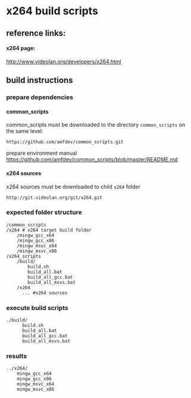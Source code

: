 # x264 build scripts

## reference links:

#### x264 page:
http://www.videolan.org/developers/x264.html

## build instructions
### prepare dependencies
#### common_scripts
common_scripts must be downloaded to the directory `common_scripts` on the same level:
```
https://github.com/amfdev/common_scripts.git
```
prepare environment manual
https://github.com/amfdev/common_scripts/blob/master/README.md

#### x264 sources
x264 sources must be downloaded to child `x264` folder
```
http://git.videolan.org/git/x264.git
```

### expected folder structure
```
/common_scripts
/x264 # x264 target build folder
    /mingw_gcc_x64
    /mingw_gcc_x86
    /mingw_msvc_x64
    /mingw_msvc_x86
/x264_scripts
    /build/
        build.sh
        build_all.bat
        build_all_gcc.bat
        build_all_msvs.bat
    /x264
      ... #x264 sources
```

### execute build scripts
```
./build/
      build.sh
      build_all.bat
      build_all_gcc.bat
      build_all_msvs.bat
```

### results
```
../x264/
    mingw_gcc_x64
    mingw_gcc_x86
    mingw_msvc_x64
    mingw_msvc_x86
```
